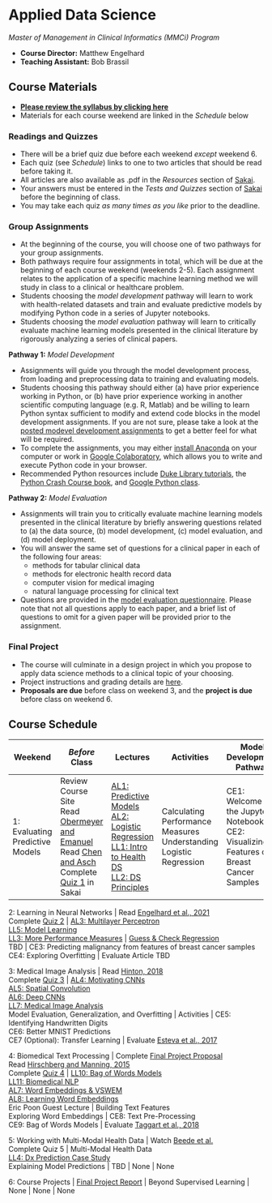 # Applied Data Science
*Master of Management in Clinical Informatics (MMCi) Program*

- **Course Director:** Matthew Engelhard
- **Teaching Assistant:** Bob Brassil

## Course Materials

- **[Please review the syllabus by clicking here](syllabus.md)**
- Materials for each course weekend are linked in the *Schedule* below

### Readings and Quizzes
- There will be a brief quiz due before each weekend *except* weekend 6.
- Each quiz (see *Schedule*) links to one to two articles that should be read before taking it.
- All articles are also available as .pdf in the *Resources* section of [Sakai](https://sakai.duke.edu).
- Your answers must be entered in the *Tests and Quizzes* section of [Sakai](https://sakai.duke.edu) before the beginning of class.
- You may take each quiz *as many times as you like* prior to the deadline.

### Group Assignments
- At the beginning of the course, you will choose one of two pathways for your group assignments.
- Both pathways require four assignments in total, which will be due at the beginning of each course weekend (weekends 2-5). Each assignment relates to the application of a specific machine learning method we will study in class to a clinical or healthcare problem.
- Students choosing the *model development* pathway will learn to work with health-related datasets and train and evaluate predictive models by modifying Python code in a series of Jupyter notebooks.
- Students choosing the *model evaluation* pathway will learn to critically evaluate machine learning models presented in the clinical literature by rigorously analyzing a series of clinical papers.

**Pathway 1:** *Model Development*
- Assignments will guide you through the model development process, from loading and preprocessing data to training and evaluating models.
- Students choosing this pathway should either (a) have prior experience working in Python, or (b) have prior experience working in another scientific computing language (e.g. R, Matlab) and be willing to learn Python syntax sufficient to modify and extend code blocks in the model development assignments. If you are not sure, please take a look at the [posted modevel development assignments](notebooks) to get a better feel for what will be required.
- To complete the assignments, you may either [install Anaconda](https://www.anaconda.com/products/individual#Downloads) on your computer or work in [Google Colaboratory](colab.research.google.com), which allows you to write and execute Python code in your browser.
- Recommended Python resources include [Duke Library tutorials](https://library.duke.edu/data/tutorials), the [Python Crash Course book](https://www.amazon.com/Python-Crash-Course-Eric-Matthes-ebook/dp/B07J4521M3/ref=sr_1_1_sspa?dchild=1&keywords=Python+book&qid=1618331896&sr=8-1-spons&psc=1&spLa=ZW5jcnlwdGVkUXVhbGlmaWVyPUEzSVNYTDhDUExZQktDJmVuY3J5cHRlZElkPUEwODgwNjQwM0RNT0U2Nk9XTDdDQiZlbmNyeXB0ZWRBZElkPUEwOTg4NjEyODc5U0ZROVNEQkZEJndpZGdldE5hbWU9c3BfYXRmJmFjdGlvbj1jbGlja1JlZGlyZWN0JmRvTm90TG9nQ2xpY2s9dHJ1ZQ==), and [Google Python class](https://developers.google.com/edu/python/).

**Pathway 2:** *Model Evaluation*
- Assignments will train you to critically evaluate machine learning models presented in the clinical literature by briefly answering questions related to (a) the data source, (b) model development, (c) model evaluation, and (d) model deployment.
- You will answer the same set of questions for a clinical paper in each of the following four areas:
  - methods for tabular clinical data
  - methods for electronic health record data
  - computer vision for medical imaging
  - natural language processing for clinical text
- Questions are provided in the [model evaluation questionnaire](model_evaluation.md). Please note that not all questions apply to each paper, and a brief list of questions to omit for a given paper will be provided prior to the assignment.

### Final Project
- The course will culminate in a design project in which you propose to apply data science methods to a clinical topic of your choosing.
- Project instructions and grading details are [here](final_project.md).
- **Proposals are due** before class on weekend 3, and the **project is due** before class on weekend 6.

## Course Schedule

Weekend | *Before* Class | Lectures | Activities | Model Development Pathway | Model Evaluation Pathway
--- | --- | --- | --- | --- | ---
1: Evaluating Predictive Models | Review Course Site<br>Read [Obermeyer and Emanuel](https://www.nejm.org/doi/full/10.1056/NEJMp1606181)<br>Read [Chen and Asch](https://www.nejm.org/doi/full/10.1056/NEJMp1702071)<br>Complete [Quiz 1](quizzes/q1.md) in Sakai | [AL1: Predictive Models](lectures/al1.pdf)<br>[AL2: Logistic Regression](lectures/al2.pdf)<br>[LL1: Intro to Health DS](lectures/ll1.pdf)<br>[LL2: DS Principles](lectures/ll2.pdf) | Calculating Performance Measures<br>Understanding Logistic Regression | CE1: Welcome to the Jupyter Notebook<br>CE2: Visualizing Features of Breast Cancer Samples | Evaluate [Khera et al., 2021](https://jamanetwork.com/journals/jamacardiology/fullarticle/2777055)

2: Learning in Neural Networks | Read [Engelhard et al., 2021](https://jamanetwork.com/journals/jamacardiology/article-abstract/2777054)<br>Complete [Quiz 2](quizzes/q2.md) | [AL3: Multilayer Perceptron](lectures/al3.pdf)<br>[LL5: Model Learning](lectures/ll5.pdf)<br>[LL3: More Performance Measures](lectures/ll3.pdf) | [Guess & Check Regression](worksheets/mortality_example.xlsx)<br>TBD | CE3: Predicting malignancy from features of breast cancer samples<br>CE4: Exploring Overfitting | Evaluate Article TBD

3: Medical Image Analysis | Read [Hinton, 2018](https://jamanetwork.com/journals/jama/fullarticle/2701666)<br>Complete [Quiz 3](quizzes/q3.md) | [AL4: Motivating CNNs](lectures/al4.pdf)<br>[AL5: Spatial Convolution](lectures/al5.pdf)<br>[AL6: Deep CNNs](lectures/al6.pdf)<br>[LL7: Medical Image Analysis](lectures/ll7.pdf)<br>Model Evaluation, Generalization, and Overfitting | Activities | CE5: Identifying Handwritten Digits<br>CE6: Better MNIST Predictions<br>CE7 (Optional): Transfer Learning | Evaluate [Esteva et al., 2017](https://www.nature.com/articles/nature21056)

4: Biomedical Text Processing | Complete [Final Project Proposal](final_project.md#proposal-1-page)<br>Read [Hirschberg and Manning, 2015](https://science.sciencemag.org/content/349/6245/261)<br>Complete [Quiz 4](quizzes/q4.md) | [LL10: Bag of Words Models](lectures/ll10.pdf)<br>[LL11: Biomedical NLP](lectures/ll11.pdf)<br>[AL7: Word Embeddings & VSWEM](lectures/al7.pdf)<br>[AL8: Learning Word Embeddings](lectures/al8.pdf)<br>Eric Poon Guest Lecture | Building Text Features<br>Exploring Word Embeddings | CE8: Text Pre-Processing<br>CE9: Bag of Words Models | Evaluate [Taggart et al., 2018](https://jamanetwork.com/journals/jamanetworkopen/fullarticle/2706498)

5: Working with Multi-Modal Health Data | Watch [Beede et al.](https://youtu.be/-7VR8fZFOT4)<br>Complete Quiz 5 | Multi-Modal Health Data<br>[LL4: Dx Prediction Case Study](lectures/ll4.pdf)<br>Explaining Model Predictions | TBD | None | None

6: Course Projects | [Final Project Report](final_project.md#report-3-pages-single-spaced) | Beyond Supervised Learning | None | None | None
